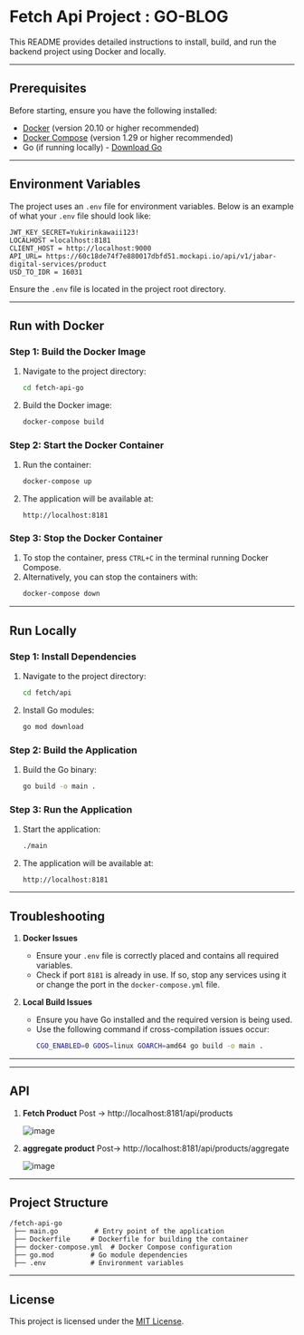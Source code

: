 # Fetch Api Project : GO-BLOG

This README provides detailed instructions to install, build, and run the backend project using Docker and locally.

---

## Prerequisites

Before starting, ensure you have the following installed:

- [Docker](https://docs.docker.com/get-docker/) (version 20.10 or higher recommended)
- [Docker Compose](https://docs.docker.com/compose/install/) (version 1.29 or higher recommended)
- Go (if running locally) - [Download Go](https://golang.org/dl/)

---

## Environment Variables

The project uses an `.env` file for environment variables. Below is an example of what your `.env` file should look like:

```
JWT_KEY_SECRET=Yukirinkawaii123!
LOCALHOST =localhost:8181
CLIENT_HOST = http://localhost:9000
API_URL= https://60c18de74f7e880017dbfd51.mockapi.io/api/v1/jabar-digital-services/product
USD_TO_IDR = 16031
```

Ensure the `.env` file is located in the project root directory.

---

## Run with Docker

### Step 1: Build the Docker Image

1. Navigate to the project directory:
   ```bash
   cd fetch-api-go
   ```

2. Build the Docker image:
   ```bash
   docker-compose build
   ```

### Step 2: Start the Docker Container

1. Run the container:
   ```bash
   docker-compose up
   ```

2. The application will be available at:
   ```
   http://localhost:8181
   ```

### Step 3: Stop the Docker Container

1. To stop the container, press `CTRL+C` in the terminal running Docker Compose.
2. Alternatively, you can stop the containers with:
   ```bash
   docker-compose down
   ```

---

## Run Locally

### Step 1: Install Dependencies

1. Navigate to the project directory:
   ```bash
   cd fetch/api
   ```

2. Install Go modules:
   ```bash
   go mod download
   ```

### Step 2: Build the Application

1. Build the Go binary:
   ```bash
   go build -o main .
   ```

### Step 3: Run the Application

1. Start the application:
   ```bash
   ./main
   ```

2. The application will be available at:
   ```
   http://localhost:8181
   ```

---

## Troubleshooting

1. **Docker Issues**
   - Ensure your `.env` file is correctly placed and contains all required variables.
   - Check if port `8181` is already in use. If so, stop any services using it or change the port in the `docker-compose.yml` file.

2. **Local Build Issues**
   - Ensure you have Go installed and the required version is being used.
   - Use the following command if cross-compilation issues occur:
     ```bash
     CGO_ENABLED=0 GOOS=linux GOARCH=amd64 go build -o main .
     ```

---

---

## API
1. **Fetch Product**
   Post ->  http://localhost:8181/api/products

   ![image](https://github.com/user-attachments/assets/da411e68-650d-4c96-907c-c905392adf8c)

2. **aggregate product**
   Post-> http://localhost:8181/api/products/aggregate
   
   ![image](https://github.com/user-attachments/assets/9b665bb2-2c70-404f-9467-e56dd092a118)

   

  

---

## Project Structure

```
/fetch-api-go
 ├── main.go         # Entry point of the application
 ├── Dockerfile     # Dockerfile for building the container
 ├── docker-compose.yml  # Docker Compose configuration
 ├── go.mod         # Go module dependencies
 ├── .env           # Environment variables
```

---

## License

This project is licensed under the [MIT License](LICENSE).

